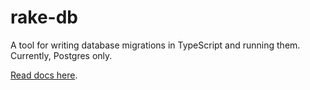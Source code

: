 # rake-db

A tool for writing database migrations in TypeScript and running them. Currently, Postgres only.

[Read docs here](https://orchid-orm.netlify.app/guide/migrations.html).

